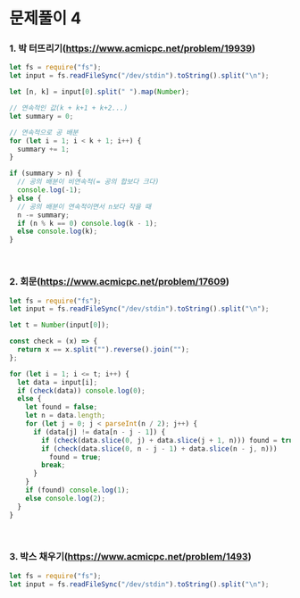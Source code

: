 # 문제풀이 4

### 1. 박 터뜨리기(https://www.acmicpc.net/problem/19939)

```js
let fs = require("fs");
let input = fs.readFileSync("/dev/stdin").toString().split("\n");

let [n, k] = input[0].split(" ").map(Number);

// 연속적인 값(k + k+1 + k+2...)
let summary = 0;

// 연속적으로 공 배분
for (let i = 1; i < k + 1; i++) {
  summary += 1;
}

if (summary > n) {
  // 공의 배분이 비연속적(= 공의 합보다 크다)
  console.log(-1);
} else {
  // 공의 배분이 연속적이면서 n보다 작을 때
  n -= summary;
  if (n % k == 0) console.log(k - 1);
  else console.log(k);
}
```

<br />

### 2. 회문(https://www.acmicpc.net/problem/17609)

```js
let fs = require("fs");
let input = fs.readFileSync("/dev/stdin").toString().split("\n");

let t = Number(input[0]);

const check = (x) => {
  return x == x.split("").reverse().join("");
};

for (let i = 1; i <= t; i++) {
  let data = input[i];
  if (check(data)) console.log(0);
  else {
    let found = false;
    let n = data.length;
    for (let j = 0; j < parseInt(n / 2); j++) {
      if (data[j] != data[n - j - 1]) {
        if (check(data.slice(0, j) + data.slice(j + 1, n))) found = true;
        if (check(data.slice(0, n - j - 1) + data.slice(n - j, n)))
          found = true;
        break;
      }
    }
    if (found) console.log(1);
    else console.log(2);
  }
}
```

<br />

### 3. 박스 채우기(https://www.acmicpc.net/problem/1493)

<!-- 다시 풀어볼게요 -->

```js
let fs = require("fs");
let input = fs.readFileSync("/dev/stdin").toString().split("\n");
```
